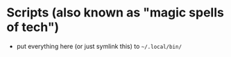 # Scripts (also known as "magic spells of tech")
- put everything here (or just symlink this) to `~/.local/bin/`

